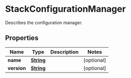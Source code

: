 

# StackConfigurationManager

Describes the configuration manager.

## Properties

| Name | Type | Description | Notes |
|------------ | ------------- | ------------- | -------------|
|**name** | [**String**](String.md) |  |  [optional] |
|**version** | [**String**](String.md) |  |  [optional] |



